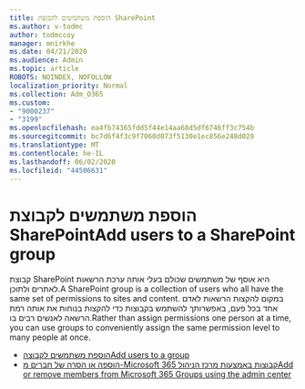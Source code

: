 ```yaml
---
title: הוספת משתמשים לקבוצת SharePoint
ms.author: v-todmc
author: todmccoy
manager: mnirkhe
ms.date: 04/21/2020
ms.audience: Admin
ms.topic: article
ROBOTS: NOINDEX, NOFOLLOW
localization_priority: Normal
ms.collection: Adm_O365
ms.custom:
- "9000237"
- "3199"
ms.openlocfilehash: ea4fb74365fdd5f44e14aa68d5df6746ff3c754b
ms.sourcegitcommit: bc7d6f4f3c9f7060d073f5130e1ec856e248d020
ms.translationtype: MT
ms.contentlocale: he-IL
ms.lasthandoff: 06/02/2020
ms.locfileid: "44506631"
---
```

# <a name="add-users-to-a-sharepoint-group"></a><span data-ttu-id="8ae63-102">הוספת משתמשים לקבוצת SharePoint</span><span class="sxs-lookup"><span data-stu-id="8ae63-102">Add users to a SharePoint group</span></span>

<span data-ttu-id="8ae63-103">קבוצת SharePoint היא אוסף של משתמשים שכולם בעלי אותה ערכת הרשאות לאתרים ולתוכן.</span><span class="sxs-lookup"><span data-stu-id="8ae63-103">A SharePoint group is a collection of users who all have the same set of permissions to sites and content.</span></span> <span data-ttu-id="8ae63-104">במקום להקצות הרשאות לאדם אחד בכל פעם, באפשרותך להשתמש בקבוצות כדי להקצות בנוחות את אותה רמת הרשאה לאנשים רבים בו.</span><span class="sxs-lookup"><span data-stu-id="8ae63-104">Rather than assign permissions one person at a time, you can use groups to conveniently assign the same permission level to many people at once.</span></span>

- [<span data-ttu-id="8ae63-105">הוספת משתמשים לקבוצה</span><span class="sxs-lookup"><span data-stu-id="8ae63-105">Add users to a group</span></span>](https://docs.microsoft.com/sharepoint/customize-sharepoint-site-permissions#add-users-to-a-group)
- [<span data-ttu-id="8ae63-106">הוספה או הסרה של חברים מ-Microsoft 365 קבוצות באמצעות מרכז הניהול</span><span class="sxs-lookup"><span data-stu-id="8ae63-106">Add or remove members from Microsoft 365 Groups using the admin center</span></span>](https://docs.microsoft.com/microsoft-365/admin/create-groups/add-or-remove-members-from-groups)